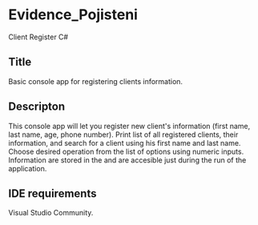 # Evidence_Pojisteni

Client Register C#

## Title
Basic console app for registering clients information. 

## Descripton
This console app will let you register new client's information (first name, last name, age, phone number). Print list of all registered clients,
their information, and search for a client using his first name and last name. 
Choose desired operation from the list of options using numeric inputs.
Information are stored in the <list> and are accesible just during the run of the application.

## IDE requirements
Visual Studio Community.
